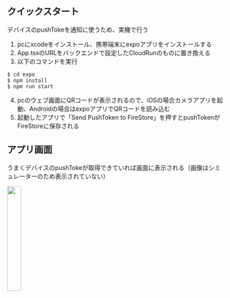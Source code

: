 ## クイックスタート

デバイスのpushTokeを通知に使うため、実機で行う

1. pcにxcodeをインストール、携帯端末にexpoアプリをインストールする
2. App.tsxのURLをバックエンドで設定したCloudRunのものに置き換える
3. 以下のコマンドを実行

```
$ cd expo
$ npm install
$ npm run start
```

4. pcのウェブ画面にQRコードが表示されるので、iOSの場合カメラアプリを起動、Androidの場合はexpoアプリでQRコードを読み込む
5. 起動したアプリで「Send PushToken to FireStore」を押すとpushTokenがFireStoreに保存される

## アプリ画面

うまくデバイスのpushTokeが取得できていれば画面に表示される（画像はシミュレーターのため表示されていない）

<img src="https://user-images.githubusercontent.com/46289011/103399095-c8b3f280-4b82-11eb-981a-7049d597d489.png" width=25% />